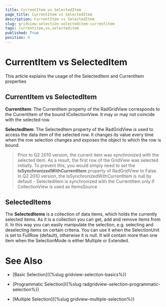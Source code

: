 ```yaml
---
title: CurrentItem vs SelectedItem
page_title: CurrentItem vs SelectedItem
description: CurrentItem vs SelectedItem
slug: gridview-selection-selecteditem-currentitem
tags: currentitem,vs,selecteditem
published: True
position: 4
---
```


# CurrentItem vs SelectedItem



This article explains the usage of the SelectedItem and CurrentItem properties

## CurrentItem vs SelectedItem

__CurrentItem__: The CurrentItem property of the RadGridView corresponds to the CurrentItem of the bound ICollectionView. It may or may not coincide with the selected row.
        

__SelectedItem__: The SelectedItem property of the RadGridView is used to access the data item of the selected row. It changes its value every time when the row selection changes and exposes the object to which the row is bound.
        

>Prior to Q2 2010 version, the current item was synchronized with the selected item. As a result, the first row of the GridView was selected initially. To prevent this, you would simply need to set the __IsSynchronizedWithCurrentItem__ property of RadGridView to False. In Q2 2010 version, the IsSynchronizedWithCurrentItem is null by default - SelectedItem is synchronized with the CurrentItem only if CollectionView is used as ItemsSource

## SelectedItems

The __SelectedItems__ is a collection of data items, which holds the currently selected items. As it is a collection you can get, add and remove items from it. In this way you can easily manipulate the selection, e.g. selecting and deselecting items on certain criteria. You can use it when the SelectionUnit is set to FullRow (default), otherwise it is null. It will contain more than one item when the SelectionMode is either Multiple or Extended.

# See Also

 * [Basic Selection]({%slug gridview-selection-basics%})

 * [Programmatic Selection]({%slug radgridview-selection-programmatic-selection%})

 * [Multiple Selection]({%slug gridview-multiple-selection%})
